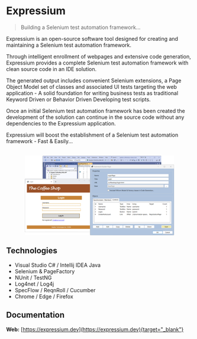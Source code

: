 # Expressium

> Building a Selenium test automation framework...

Expressium is an open-source software tool designed for creating and maintaining a Selenium test automation framework.

Through intelligent enrollment of webpages and extensive code generation, Expressium provides a complete Selenium test automation framework with clean source code in an IDE solution.

The generated output includes convenient Selenium extensions, a Page Object Model set of classes and associated UI tests targeting the web application - A solid foundation for writing business tests as traditional Keyword Driven or Behavior Driven Developing test scripts.

Once an initial Selenium test automation framework has been created the development of the solution can continue in the source code without any dependencies to the Expressium application.

Expressium will boost the establishment of a Selenium test automation framework - Fast & Easily...
<br />
<br />

<img src="Expressium.png"
     alt="Expressium"
     style="display: block; margin-left: auto; margin-right: auto; width: 80%;" />

## Technologies
* Visual Studio C# / Intellij IDEA Java
* Selenium & PageFactory
* NUnit / TestNG
* Log4net / Log4j
* SpecFlow / ReqnRoll / Cucumber
* Chrome / Edge / Firefox

## Documentation
**Web:** [https://expressium.dev](https://expressium.dev){target="_blank"}
